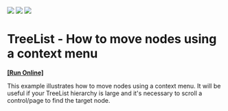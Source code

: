 <!-- default badges list -->
![](https://img.shields.io/endpoint?url=https://codecentral.devexpress.com/api/v1/VersionRange/128554140/18.2.8%2B)
[![](https://img.shields.io/badge/Open_in_DevExpress_Support_Center-FF7200?style=flat-square&logo=DevExpress&logoColor=white)](https://supportcenter.devexpress.com/ticket/details/T226955)
[![](https://img.shields.io/badge/📖_How_to_use_DevExpress_Examples-e9f6fc?style=flat-square)](https://docs.devexpress.com/GeneralInformation/403183)
<!-- default badges end -->
# TreeList - How to move nodes using a context menu
<!-- run online -->
**[[Run Online]](https://codecentral.devexpress.com/t226955/)**
<!-- run online end -->


This example illustrates how to move nodes using a context menu. It will be useful if your TreeList hierarchy is large and it's necessary to scroll a control/page to find the target node.

<br/>


